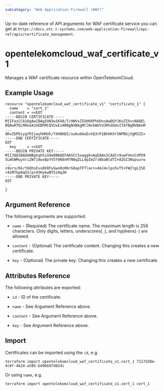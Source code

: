 ```yaml
---
subcategory: "Web Application Firewall (WAF)"
---
```


Up-to-date reference of API arguments for WAF certificate service you can get at
`https://docs.otc.t-systems.com/web-application-firewall/api-ref/apis/certificate_management`.

# opentelekomcloud_waf_certificate_v1

Manages a WAF certificate resource within OpenTelekomCloud.

## Example Usage

```hcl
resource "opentelekomcloud_waf_certificate_v1" "certificate_1" {
  name    = "cert_1"
  content = <<EOT
-----BEGIN CERTIFICATE-----
MIIFazCCA1OgAwIBAgIUN3w1KX8/T/HWVxZIOdHXPhUOnsAwDQYJKoZIhvcNAQEL
BQAwRTELMAkGA1UEBhMCQVUxEzARBgNVBAgMClNvbWUtU3RhdGUxITAfBgNVBAoM
...
dKvZbPEsygYRIjwyhHHUh/YXH8KDI/uu6u6AxDckQ3rP1BkkKXr5NPBGjVgM3ZI=
-----END CERTIFICATE-----
EOT
  key     = <<EOT
-----BEGIN PRIVATE KEY-----
MIIJQQIBADANBgkqhkiG9w0BAQEFAASCCSswggknAgEAAoICAQC+9uwFVenCdPD9
5LWSWMuy4riZW718wxBpYV5Y9N8nM7N0qZLLdpImZrzBbaBldTI+AZGI3Nupuurw
...
s9urs/Kk/tbQhsEvu0X8FyGwo0zH6rG8apTFTlac+v4mJ4vlpxSvT5+FW2lgLISE
+4sM7kp0qO3/p+45HykwBY5iHq3H
-----END PRIVATE KEY-----
EOT

}
```

## Argument Reference

The following arguments are supported:

* `name` - (Required) The certificate name. The maximum length is 256 characters.
  Only digits, letters, underscores(`_`), and hyphens(`-`) are allowed.

* `content` - (Optional) The certificate content. Changing this creates a new certificate.

* `key` - (Optional) The private key. Changing this creates a new certificate.

## Attributes Reference

The following attributes are exported:

* `id` - ID of the certificate.

* `name` - See Argument Reference above.

* `content` - See Argument Reference above.

* `key` - See Argument Reference above.

## Import

Certificates can be imported using the `id`, e.g.

```shell
terraform import opentelekomcloud_waf_certificate_v1.cert_1 7117d38e-4c8f-4624-a505-bd96b97d024c
```

Or using `name`, e.g.

```shell
terraform import opentelekomcloud_waf_certificate_v1.cert_1 cert_1
```
